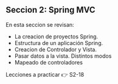 ## Seccion 2: Spring MVC

En esta seccion se revisan:
- La creacion de proyectos Spring.
- Estructura de un aplicación Spring.
- Creacion de Controlador y Vista.
- Pasar datos a la vista. Distintos modos
- Mapeado de controladores 

Lecciones a practicar :point_right: S2-18